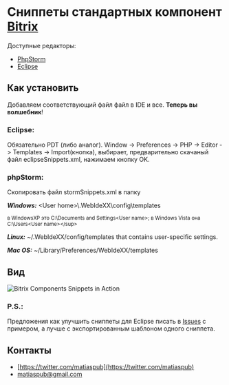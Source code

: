 # Сниппеты стандартных компонент [Bitrix](http://dev.1c-bitrix.ru/)

Доступные редакторы:
- [PhpStorm](http://www.jetbrains.com/phpstorm/)
- [Eclipse](http://www.eclipse.org/)

## Как установить
Добавляем соответствующий файл файл в IDE и все. **Теперь вы волшебник**!

### Eclipse:
Обязательно PDT (либо аналог).
Window -> Preferences -> PHP -> Editor -> Templates -> Import(кнопка), выбирает, предварительно скачаный файл eclipseSnippets.xml, нажимаем кнопку OK.


### phpStorm:
Скопировать файл stormSnippets.xml в папку

___Windows:___  \<User home\>\\.WebIdeXX\config\templates

<sup><User home> в WindowsXP это C:\Documents and Settings\<User name>\; в Windows Vista она C:\Users\<User name>\</sup>

___Linux:___  ~/.WebIdeXX/config/templates that contains user-specific settings.

___Mac OS:___  ~/Library/Preferences/WebIdeXX/templates


## Вид
<img src="http://clip2net.com/clip/m31506/1369378577-clip-24kb.png" alt="Bitrix Components Snippets in Action"/>


### P.S.:
Предложения как улучшить сниппеты для Eclipse писать в [Issues](https://github.com/matiaspub/bxCompSnpt/issues) с примером, а лучше с экспортированным шаблоном одного сниппета.

## Контакты
+ [https://twitter.com/matiaspub](https://twitter.com/matiaspub)
+ matiaspub@gmail.com
